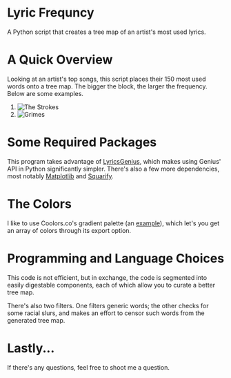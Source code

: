 # Lyric Frequncy
A Python script that creates a tree map of an artist's most used lyrics.

# A Quick Overview
Looking at an artist's top songs, this script places their 150 most used words onto a tree map. The bigger the block, the larger the frequency. 
Below are some examples.

1. ![The Strokes](https://user-images.githubusercontent.com/68876183/117093210-e60dee80-ad25-11eb-8f10-93021c8118a1.png)
2. ![Grimes](https://user-images.githubusercontent.com/68876183/117093242-0178f980-ad26-11eb-8f44-69dc4fc3c1a4.png)


# Some Required Packages
This program takes advantage of [LyricsGenius](https://lyricsgenius.readthedocs.io/), which makes using Genius' API in Python significantly simpler. There's also a few more dependencies, most notably [Matplotlib](https://matplotlib.org/stable/index.html) and [Squarify](https://github.com/laserson/squarify).

# The Colors
I like to use Coolors.co's gradient palette (an [example](https://coolors.co/gradient-palette/ff1b6b-45caff?number=6)), which let's you get an array of colors through its export option. 


# Programming and Language Choices
This code is not efficient, but in exchange, the code is segmented into easily digestable components, each of which allow you to curate a better tree map.

There's also two filters. One filters generic words; the other checks for some racial slurs, and makes an effort to censor such words from the generated tree map.

# Lastly...

If there's any questions, feel free to shoot me a question.
